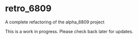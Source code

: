 # retro_6809
A complete refactoring of the alpha_6809 project

This is a work in progress. Please check back later for updates.

